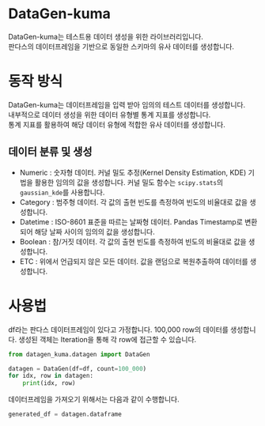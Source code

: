 # DataGen-kuma
DataGen-kuma는 테스트용 데이터 생성을 위한 라이브러리입니다.   
판다스의 데이터프레임을 기반으로 동일한 스키마의 유사 데이터를 생성합니다.

# 동작 방식
DataGen-kuma는 데이터프레임을 입력 받아 임의의 테스트 데이터를 생성합니다.   
내부적으로 데이터 생성을 위한 데이터 유형별 통계 지표를 생성합니다.   
통계 지표를 활용하여 해당 데이터 유형에 적합한 유사 데이터를 생성합니다.

## 데이터 분류 및 생성
- Numeric   : 숫자형 데이터. 커널 밀도 추정(Kernel Density Estimation, KDE) 기법을 활용한 임의의 값을 생성합니다.
              커널 밀도 함수는 `scipy.stats`의 `gaussian_kde`를 사용합니다.
- Category  : 범주형 데이터. 각 값의 출현 빈도를 측정하여 빈도의 비율대로 값을 생성합니다.
- Datetime  : ISO-8601 표준을 따르는 날짜형 데이터. Pandas Timestamp로 변환되어 해당 날짜 사이의 임의의 값을 생성합니다. 
- Boolean   : 참/거짓 데이터. 각 값의 출현 빈도를 측정하여 빈도의 비율대로 값을 생성합니다.
- ETC       : 위에서 언급되지 않은 모든 데이터. 값을 랜덤으로 복원추출하여 데이터를 생성합니다.

# 사용법
df라는 판다스 데이터프레임이 있다고 가정합니다.
100,000 row의 데이터를 생성합니다.
생성된 객체는 Iteration을 통해 각 row에 접근할 수 있습니다.

```python
from datagen_kuma.datagen import DataGen

datagen = DataGen(df=df, count=100_000)
for idx, row in datagen:
    print(idx, row)
```

데이터프레임을 가져오기 위해서는 다음과 같이 수행합니다.
```python
generated_df = datagen.dataframe
```


